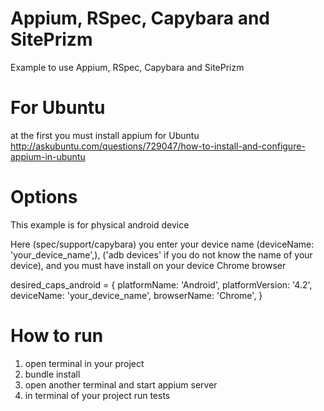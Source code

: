 # Appium, RSpec, Capybara and SitePrizm
Example to use Appium, RSpec, Capybara and SitePrizm

# For Ubuntu
at the first you must install appium for Ubuntu
http://askubuntu.com/questions/729047/how-to-install-and-configure-appium-in-ubuntu

# Options
This example is for physical android device

Here (spec/support/capybara) you enter your device name (deviceName:    'your_device_name',), ('adb devices' if you do not know the name of your device), and you must have install on your device Chrome browser

desired_caps_android = {
     platformName:  'Android',
     platformVersion: '4.2',
     deviceName:    'your_device_name',
     browserName:   'Chrome',
}

# How to run
1. open terminal in your project
2. bundle install
3. open another terminal and start appium server
4. in terminal of your project run tests

